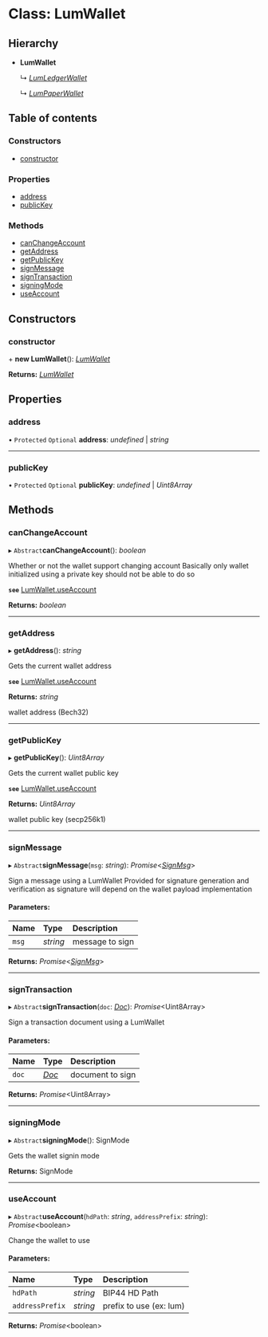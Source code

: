 # Class: LumWallet

## Hierarchy

* **LumWallet**

  ↳ [*LumLedgerWallet*](lumledgerwallet.md)

  ↳ [*LumPaperWallet*](lumpaperwallet.md)

## Table of contents

### Constructors

- [constructor](lumwallet.md#constructor)

### Properties

- [address](lumwallet.md#address)
- [publicKey](lumwallet.md#publickey)

### Methods

- [canChangeAccount](lumwallet.md#canchangeaccount)
- [getAddress](lumwallet.md#getaddress)
- [getPublicKey](lumwallet.md#getpublickey)
- [signMessage](lumwallet.md#signmessage)
- [signTransaction](lumwallet.md#signtransaction)
- [signingMode](lumwallet.md#signingmode)
- [useAccount](lumwallet.md#useaccount)

## Constructors

### constructor

\+ **new LumWallet**(): [*LumWallet*](lumwallet.md)

**Returns:** [*LumWallet*](lumwallet.md)

## Properties

### address

• `Protected` `Optional` **address**: *undefined* \| *string*

___

### publicKey

• `Protected` `Optional` **publicKey**: *undefined* \| *Uint8Array*

## Methods

### canChangeAccount

▸ `Abstract`**canChangeAccount**(): *boolean*

Whether or not the wallet support changing account
Basically only wallet initialized using a private key should not be able to do so

**`see`** [LumWallet.useAccount](lumwallet.md#useaccount)

**Returns:** *boolean*

___

### getAddress

▸ **getAddress**(): *string*

Gets the current wallet address

**`see`** [LumWallet.useAccount](lumwallet.md#useaccount)

**Returns:** *string*

wallet address (Bech32)

___

### getPublicKey

▸ **getPublicKey**(): *Uint8Array*

Gets the current wallet public key

**`see`** [LumWallet.useAccount](lumwallet.md#useaccount)

**Returns:** *Uint8Array*

wallet public key (secp256k1)

___

### signMessage

▸ `Abstract`**signMessage**(`msg`: *string*): *Promise*<[*SignMsg*](../interfaces/lumtypes.signmsg.md)\>

Sign a message using a LumWallet
Provided for signature generation and verification as signature will depend on the wallet payload implementation

#### Parameters:

Name | Type | Description |
:------ | :------ | :------ |
`msg` | *string* | message to sign    |

**Returns:** *Promise*<[*SignMsg*](../interfaces/lumtypes.signmsg.md)\>

___

### signTransaction

▸ `Abstract`**signTransaction**(`doc`: [*Doc*](../interfaces/lumtypes.doc.md)): *Promise*<Uint8Array\>

Sign a transaction document using a LumWallet

#### Parameters:

Name | Type | Description |
:------ | :------ | :------ |
`doc` | [*Doc*](../interfaces/lumtypes.doc.md) | document to sign    |

**Returns:** *Promise*<Uint8Array\>

___

### signingMode

▸ `Abstract`**signingMode**(): SignMode

Gets the wallet signin mode

**Returns:** SignMode

___

### useAccount

▸ `Abstract`**useAccount**(`hdPath`: *string*, `addressPrefix`: *string*): *Promise*<boolean\>

Change the wallet to use

#### Parameters:

Name | Type | Description |
:------ | :------ | :------ |
`hdPath` | *string* | BIP44 HD Path   |
`addressPrefix` | *string* | prefix to use (ex: lum)    |

**Returns:** *Promise*<boolean\>
